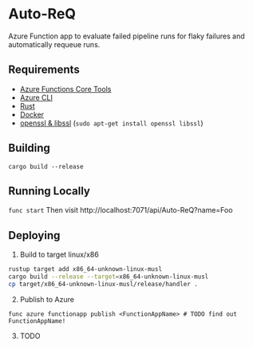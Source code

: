 # Auto-ReQ
Azure Function app to evaluate failed pipeline runs for flaky failures and automatically requeue runs.

## Requirements
- [Azure Functions Core Tools](https://docs.microsoft.com/en-us/azure/azure-functions/functions-run-local#v2)
- [Azure CLI](https://docs.microsoft.com/en-us/cli/azure/install-azure-cli)
- [Rust](https://www.rust-lang.org/tools/install)
- [Docker](https://www.docker.com/products/docker-desktop/)
- [openssl & libssl](https://www.openssl.org/source/) (`sudo apt-get install openssl libssl`)

## Building
`cargo build --release`

## Running Locally
`func start`
Then visit http://localhost:7071/api/Auto-ReQ?name=Foo

## Deploying

1. Build to target linux/x86
```bash
rustup target add x86_64-unknown-linux-musl
cargo build --release --target=x86_64-unknown-linux-musl
cp target/x86_64-unknown-linux-musl/release/handler .
```
2. Publish to Azure
```
func azure functionapp publish <FunctionAppName> # TODO find out FunctionAppName!
```
3. TODO